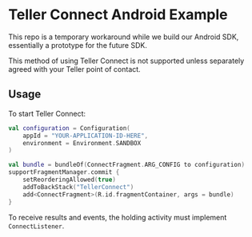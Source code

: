 # Teller Connect Android Example

This repo is a temporary workaround while we build our Android SDK, essentially a prototype for the future SDK.

This method of using Teller Connect is not supported unless separately agreed with your Teller point of contact.

## Usage

To start Teller Connect:
```kotlin
val configuration = Configuration(
    appId = "YOUR-APPLICATION-ID-HERE",
    environment = Environment.SANDBOX
)

val bundle = bundleOf(ConnectFragment.ARG_CONFIG to configuration)
supportFragmentManager.commit {
    setReorderingAllowed(true)
    addToBackStack("TellerConnect")
    add<ConnectFragment>(R.id.fragmentContainer, args = bundle)
}
```

To receive results and events, the holding activity must implement `ConnectListener`.